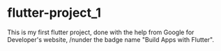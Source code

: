 # flutter-project_1
This is my first flutter project, done with the help from Google for Developer's website,
/nunder the badge name "Build Apps with Flutter".

